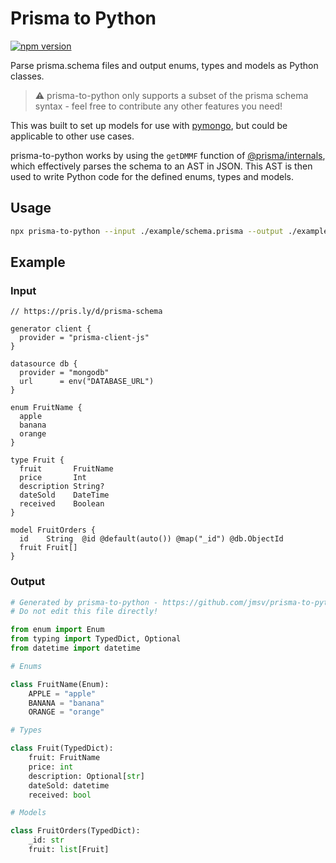 # Prisma to Python

[![npm version](https://badge.fury.io/js/prisma-to-python.svg)](https://badge.fury.io/js/prisma-to-python)

Parse prisma.schema files and output enums, types and models as Python classes.

> ⚠️ prisma-to-python only supports a subset of the prisma schema syntax - feel free to contribute any other features you need!

This was built to set up models for use with [pymongo](https://pypi.org/project/pymongo), but could be applicable to other use cases.

prisma-to-python works by using the `getDMMF` function of [@prisma/internals](https://www.npmjs.com/package/@prisma/internals), which effectively parses the schema to an AST in JSON. This AST is then used to write Python code for the defined enums, types and models.

## Usage

```bash
npx prisma-to-python --input ./example/schema.prisma --output ./example/models.py
```

## Example

### Input

```prisma
// https://pris.ly/d/prisma-schema

generator client {
  provider = "prisma-client-js"
}

datasource db {
  provider = "mongodb"
  url      = env("DATABASE_URL")
}

enum FruitName {
  apple
  banana
  orange
}

type Fruit {
  fruit       FruitName
  price       Int
  description String?
  dateSold    DateTime
  received    Boolean
}

model FruitOrders {
  id    String  @id @default(auto()) @map("_id") @db.ObjectId
  fruit Fruit[]
}
```

### Output

```python
# Generated by prisma-to-python - https://github.com/jmsv/prisma-to-python#readme
# Do not edit this file directly!

from enum import Enum
from typing import TypedDict, Optional
from datetime import datetime

# Enums

class FruitName(Enum):
    APPLE = "apple"
    BANANA = "banana"
    ORANGE = "orange"

# Types

class Fruit(TypedDict):
    fruit: FruitName
    price: int
    description: Optional[str]
    dateSold: datetime
    received: bool

# Models

class FruitOrders(TypedDict):
    _id: str
    fruit: list[Fruit]
```
